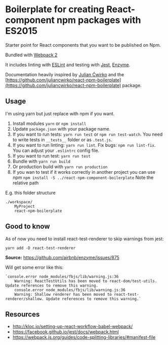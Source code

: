 # Boilerplate for creating React-component npm packages with ES2015

Starter point for React components that you want to be published on Npm.

Bundled with [Webpack 2](https://webpack.js.org/)

It includes linting with [ESLint](http://eslint.org/) and testing with [Jest](http://facebook.github.io/jest/), [Enzyme](http://airbnb.io/enzyme/).

Documentation heavily inspired by [Julian Ćwirko](https://github.com/juliancwirko) and the [https://github.com/juliancwirko/react-npm-boilerplate](https://github.com/juliancwirko/react-npm-boilerplate) package.

## Usage

I'm using yarn but just replace with npm if you want.

1. Install modules `yarn` or `npm install`
2. Update `package.json` with your package name.
3. If you want to run tests: `yarn run test` or `npm run test-watch`. You need to write tests in `__tests__` folder or as `.test.js`.
4. If you want to run linting: `yarn run lint`. Fix bugs: `npm run lint-fix`. You can adjust your `.eslintrc` config file.
5. If you want to run test: `yarn run test`
6. Bundle with `yarn run build`
7. Or production build with `yarn run production`
8. If you wan to test if it works correctly in another project you can use npm `npm install -S ../react-npm-component-boilerplate` Note the relative path

E.g. this folder structure

    ./workspace/
        MyProject
        react-npm-boilerplate


## Good to know

As of now you need to install react-test-renderer to skip warnings from jest: 

`yarn add -D react-test-renderer`

**Source:** https://github.com/airbnb/enzyme/issues/875

Will get some error like this:

    `console.error node_modules/fbjs/lib/warning.js:36
        Warning: ReactTestUtils has been moved to react-dom/test-utils. Update references to remove this warning.
        console.error node_modules/fbjs/lib/warning.js:36
        Warning: Shallow renderer has been moved to react-test-renderer/shallow. Update references to remove this warning.`

## Resources

* http://kloc.io/setting-up-react-workflow-babel-webpack/
* https://facebook.github.io/jest/docs/webpack.html
* https://webpack.js.org/guides/code-splitting-libraries/#manifest-file